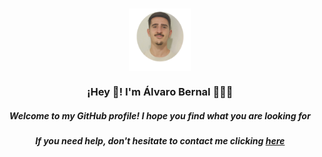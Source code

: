 <p align="center" width="300">
   <br>
   <img align="center" width="100" src="./static/images/readmeImg.png"/>
   <h3 align="center">¡Hey 👋! I'm Álvaro Bernal 👨🏻‍💻</h3>
   <h5 align="center"> Welcome to my GitHub profile! I hope you find what you are looking for</h5>
   <h5 align="center">If you need help, don't hesitate to contact me clicking
      <a href="mailto:alvarobc2412@gmail.com?subject=Consulta%20desde%20GitHub&body=Escribe%20aquí%20tu%20cuerpo">here</a>
   </h5>

</p>
<!--
**alvarobernal2412/alvarobernal2412** is a ✨ _special_ ✨ repository because its `README.md` (this file) appears on your GitHub profile.

Here are some ideas to get you started:

- 🔭 I’m currently working on ...
- 🌱 I’m currently learning ...
- 👯 I’m looking to collaborate on ...
- 🤔 I’m looking for help with ...
- 💬 Ask me about ...
- 📫 How to reach me: ...
- 😄 Pronouns: ...
- ⚡ Fun fact: ...
  -->
